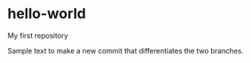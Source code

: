 # hello-world
My first repository

Sample text to make a new commit that differentiates the two branches.
